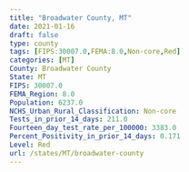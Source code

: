 ```yaml
---
title: "Broadwater County, MT"
date: 2021-01-16
draft: false
type: county
tags: [FIPS:30007.0,FEMA:8.0,Non-core,Red]
categories: [MT]
County: Broadwater County
State: MT
FIPS: 30007.0
FEMA_Region: 8.0
Population: 6237.0
NCHS_Urban_Rural_Classification: Non-core
Tests_in_prior_14_days: 211.0
Fourteen_day_test_rate_per_100000: 3383.0
Percent_Positivity_in_prior_14_days: 0.171
Level: Red
url: /states/MT/broadwater-county
---
```



